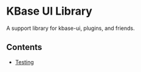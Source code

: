 # KBase UI Library

A support library for kbase-ui, plugins, and friends.

## Contents

-   [Testing](testing.md)
